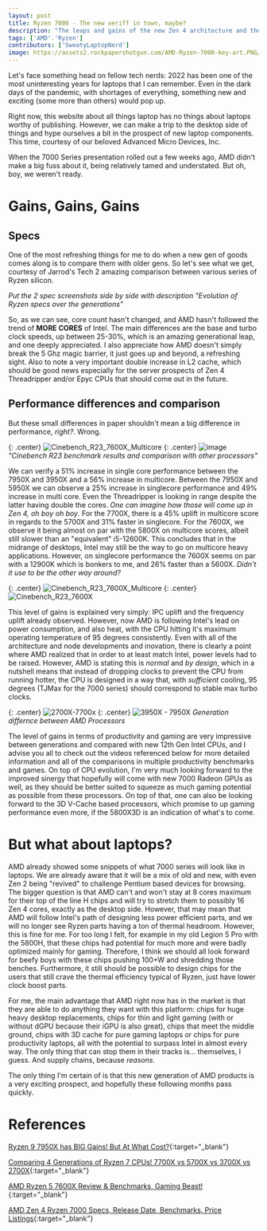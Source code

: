 ```yaml
---
layout: post
title: Ryzen 7000 - The new xeriff in town, maybe?
description: "The leaps and gains of the new Zen 4 architecture and the potential prospects for laptops"
tags: ['AMD'.'Ryzen']
contributors: ['SweatyLaptopNerd']
image: https://assets2.rockpapershotgun.com/AMD-Ryzen-7000-key-art.PNG/BROK/thumbnail/1200x1200/quality/100/AMD-Ryzen-7000-key-art.PNG
---
```


Let's face something head on fellow tech nerds: 2022 has been one of the most uninteresting years for laptops that I can remember. Even in the dark days of the pandemic, with shortages of everything, something new and exciting (some more than others) would pop up.

Right now, this website about all things laptop has no things about laptops worthy of publishing. However, we can make a trip to the desktop side of things and hype ourselves a bit in the prospect of new laptop components. This time, courtesy of our beloved Advanced Micro Devices, Inc.

When the 7000 Series presentation rolled out a few weeks ago, AMD didn't make a big fuss about it, being relatively tamed and understated. But oh, boy, we weren't ready.

# Gains, Gains, Gains

## Specs

One of the most refreshing things for me to do when a new gen of goods comes along is to compare them with older gens. So let's see what we get, courtesy of Jarrod's Tech 2 amazing comparison between various series of Ryzen silicon.

*Put the 2 spec screenshots side by side with description "Evolution of Ryzen specs over the generations"*

So, as we can see, core count hasn't changed, and AMD hasn't followed the trend of **MORE CORES** of Intel. The main differences are the base and turbo clock speeds, up between 25-30%, which is an amazing generational leap, and one deeply appreciated. I also appreciate how AMD doesn't simply break the 5 Ghz magic barrier, it just goes up and beyond, a refreshing sight.
Also to note a very important double increase in L2 cache, which should be good news especially for the server prospects of Zen 4 Threadripper and/or Epyc CPUs that should come out in the future.

## Performance differences and comparison

But these small differences in paper shouldn't mean a big difference in performance, *right?*. Wrong.

{: .center}
![Cinebench_R23_7600X_Multicore](https://cdn.discordapp.com/attachments/859325866239852575/1024361774604112015/Cinebench_R23_7600X_Multicore.png)
{: .center}
![image](https://media.discordapp.net/attachments/859325866239852575/1024361775065481226/Cinebench_R23_7600X_Singlecore.png?width=873&height=487)
*"Cinebench R23 benchmark results and comparison with other processors"*

We can verify a 51% increase in single core performance between the 7950X and 3950X and a 56% increase in multicore. Between the 7950X and 5950X we can observe a 25% increase in singlecore performance and 49% increase in multi core. Even the Threadripper is looking in range despite the latter having double the cores. *One can imagine how those will come up in Zen 4, oh boy oh boy*.
For the 7700X, there is a 45% uplift in multicore score in regards to the 5700X and 31% faster in singlecore.
For the 7600X, we observe it being almost on par with the 5800X on multicore scores, albeit still slower than an "equivalent" i5-12600K. This concludes that in the midrange of desktops, Intel may still be the way to go on multicore heavy applications. However, on singlecore performance the 7600X seems on par with a 12900K which is bonkers to me, and 26% faster than a 5600X. *Didn't it use to be the other way around?*

{: .center}
![Cinebench_R23_7600X_Multicore](https://cdn.discordapp.com/attachments/859325866239852575/1024361775531036692/Cinebench_R23_x700_series.png)
{: .center}
![Cinebench_R23_7600X](https://cdn.discordapp.com/attachments/859325866239852575/1024361776042745976/Cinebench_R23_x950_Series.png)

This level of gains is explained very simply: IPC uplift and the frequency uplift already observed. However, now AMD is following Intel's lead on power consumption, and also heat, with the CPU hitting it's maximum operating temperature of 95 degrees consistently. Even with all of the architecture and node developments and inovation, there is clearly a point where AMD realized that in order to at least match Intel, power levels had to be raised. However, AMD is stating this is *normal* and *by design*, which in a nutshell means that instead of dropping clocks to prevent the CPU from running hotter, the CPU is designed in a way that, with *sufficient* cooling, 95 degrees (TJMax for the 7000 series) should correspond to stable max turbo clocks. 

{: .center}
![2700X-7700x](https://cdn.discordapp.com/attachments/859325866239852575/1024361776550248468/Specs_x700_Series.png)
{: .center}
![3950X - 7950X](https://cdn.discordapp.com/attachments/859325866239852575/1024361777049378946/Specs_x950_Series.png)
*Generation differnce between AMD Processors*

The level of gains in terms of productivity and gaming are very impressive between generations and compared with new 12th Gen Intel CPUs, and I advise you all to check out the videos referenced below for more detailed information and all of the comparisons in multiple productivity benchmarks and games.
On top of CPU evolution, I'm very much looking forward to the improved sinergy that hopefully will come with new 7000 Radeon GPUs as well, as they should be better suited to squeeze as much gaming potential as possible from these processors.
On top of that, one can also be looking forward to the 3D V-Cache based processors, which promise to up gaming performance even more, if the 5800X3D is an indication of what's to come.

# But what about laptops?

AMD already showed some snippets of what 7000 series will look like in laptops. We are already aware that it will be a mix of old and new, with even Zen 2 being "revived" to challenge Pentium based devices for browsing.
The bigger question is that AMD can't and won't stay at 8 cores maximum for their top of the line H chips and will try to stretch them to possibly 16 Zen 4 cores, exactly as the desktop side.
However, that may mean that AMD will follow Intel's path of designing less power efficient parts, and we will no longer see Ryzen parts having a ton of thermal headroom. However, this is fine for me.
For too long I felt, for example in my old Legion 5 Pro with the 5800H, that these chips had potential for much more and were badly optimized mainly for gaming.
Therefore, I think we should all look forward for beefy boys with these chips pushing 100+W and shredding those benches. Furthermore, it still should be possible to design chips for the users that still crave the thermal efficiency typical of Ryzen, just have lower clock boost parts.

For me, the main advantage that AMD right now has in the market is that they are able to do anything they want with this platform: chips for huge heavy desktop replacements, chips for thin and light gaming (with or without dGPU because their iGPU is also great), chips that meet the middle ground, chips with 3D cache for pure gaming laptops or chips for pure productivity laptops, all with the potential to surpass Intel in almost every way. The only thing that can stop them in their tracks is... themselves, I guess. And supply chains, because *reasons*.

The only thing I'm certain of is that this new generation of AMD products is a very exciting prospect, and hopefully these following months pass quickly.


# References

[Ryzen 9 7950X has BIG Gains! But At What Cost?](https://www.youtube.com/watch?v=kpqQBcofZkQ){:target="_blank"}

[Comparing 4 Generations of Ryzen 7 CPUs! 7700X vs 5700X vs 3700X vs 2700X](https://www.youtube.com/watch?v=pGy3A5-F8_8&t=41s){:target="_blank"}

[AMD Ryzen 5 7600X Review & Benchmarks, Gaming Beast!](https://www.youtube.com/watch?v=_WubXd2tXOA&t=1891s){:target="_blank"}

[AMD Zen 4 Ryzen 7000 Specs, Release Date, Benchmarks, Price Listings](https://www.tomshardware.com/news/amd-zen-4-ryzen-7000-release-date-specifications-pricing-benchmarks-all-we-know-specs){:target="_blank"}
